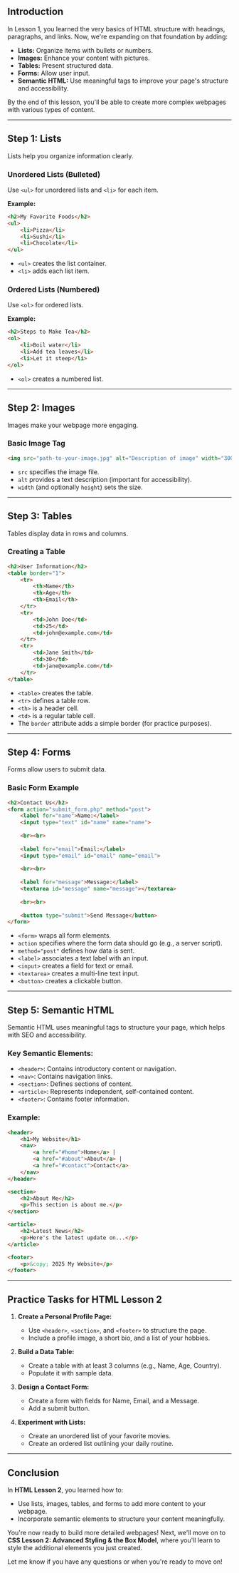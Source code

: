 
## **Introduction**

In Lesson 1, you learned the very basics of HTML structure with headings, paragraphs, and links. Now, we're expanding on that foundation by adding:

- **Lists:** Organize items with bullets or numbers.
- **Images:** Enhance your content with pictures.
- **Tables:** Present structured data.
- **Forms:** Allow user input.
- **Semantic HTML:** Use meaningful tags to improve your page's structure and accessibility.

By the end of this lesson, you'll be able to create more complex webpages with various types of content.

---

## **Step 1: Lists**

Lists help you organize information clearly.

### **Unordered Lists (Bulleted)**

Use `<ul>` for unordered lists and `<li>` for each item.
  
**Example:**
```html
<h2>My Favorite Foods</h2>
<ul>
    <li>Pizza</li>
    <li>Sushi</li>
    <li>Chocolate</li>
</ul>
```
- `<ul>` creates the list container.
- `<li>` adds each list item.

### **Ordered Lists (Numbered)**

Use `<ol>` for ordered lists.
  
**Example:**
```html
<h2>Steps to Make Tea</h2>
<ol>
    <li>Boil water</li>
    <li>Add tea leaves</li>
    <li>Let it steep</li>
</ol>
```
- `<ol>` creates a numbered list.

---

## **Step 2: Images**

Images make your webpage more engaging.

### **Basic Image Tag**
```html
<img src="path-to-your-image.jpg" alt="Description of image" width="300">
```
- `src` specifies the image file.
- `alt` provides a text description (important for accessibility).
- `width` (and optionally `height`) sets the size.

---

## **Step 3: Tables**

Tables display data in rows and columns.

### **Creating a Table**
```html
<h2>User Information</h2>
<table border="1">
    <tr>
        <th>Name</th>
        <th>Age</th>
        <th>Email</th>
    </tr>
    <tr>
        <td>John Doe</td>
        <td>25</td>
        <td>john@example.com</td>
    </tr>
    <tr>
        <td>Jane Smith</td>
        <td>30</td>
        <td>jane@example.com</td>
    </tr>
</table>
```
- `<table>` creates the table.
- `<tr>` defines a table row.
- `<th>` is a header cell.
- `<td>` is a regular table cell.
- The `border` attribute adds a simple border (for practice purposes).

---

## **Step 4: Forms**

Forms allow users to submit data.

### **Basic Form Example**
```html
<h2>Contact Us</h2>
<form action="submit_form.php" method="post">
    <label for="name">Name:</label>
    <input type="text" id="name" name="name">
    
    <br><br>
    
    <label for="email">Email:</label>
    <input type="email" id="email" name="email">
    
    <br><br>
    
    <label for="message">Message:</label>
    <textarea id="message" name="message"></textarea>
    
    <br><br>
    
    <button type="submit">Send Message</button>
</form>
```
- `<form>` wraps all form elements.
- `action` specifies where the form data should go (e.g., a server script).
- `method="post"` defines how data is sent.
- `<label>` associates a text label with an input.
- `<input>` creates a field for text or email.
- `<textarea>` creates a multi-line text input.
- `<button>` creates a clickable button.

---

## **Step 5: Semantic HTML**

Semantic HTML uses meaningful tags to structure your page, which helps with SEO and accessibility.

### **Key Semantic Elements:**
- `<header>`: Contains introductory content or navigation.
- `<nav>`: Contains navigation links.
- `<section>`: Defines sections of content.
- `<article>`: Represents independent, self-contained content.
- `<footer>`: Contains footer information.

### **Example:**
```html
<header>
    <h1>My Website</h1>
    <nav>
        <a href="#home">Home</a> | 
        <a href="#about">About</a> | 
        <a href="#contact">Contact</a>
    </nav>
</header>

<section>
    <h2>About Me</h2>
    <p>This section is about me.</p>
</section>

<article>
    <h2>Latest News</h2>
    <p>Here's the latest update on...</p>
</article>

<footer>
    <p>&copy; 2025 My Website</p>
</footer>
```

---

## **Practice Tasks for HTML Lesson 2**

1. **Create a Personal Profile Page:**
   - Use `<header>`, `<section>`, and `<footer>` to structure the page.
   - Include a profile image, a short bio, and a list of your hobbies.

2. **Build a Data Table:**
   - Create a table with at least 3 columns (e.g., Name, Age, Country).
   - Populate it with sample data.

3. **Design a Contact Form:**
   - Create a form with fields for Name, Email, and a Message.
   - Add a submit button.

4. **Experiment with Lists:**
   - Create an unordered list of your favorite movies.
   - Create an ordered list outlining your daily routine.

---

## **Conclusion**

In **HTML Lesson 2**, you learned how to:
- Use lists, images, tables, and forms to add more content to your webpage.
- Incorporate semantic elements to structure your content meaningfully.

You're now ready to build more detailed webpages! Next, we'll move on to **CSS Lesson 2: Advanced Styling & the Box Model**, where you'll learn to style the additional elements you just created.

Let me know if you have any questions or when you're ready to move on!

